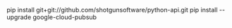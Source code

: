pip install git+git://github.com/shotgunsoftware/python-api.git
pip install --upgrade google-cloud-pubsub
